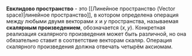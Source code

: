 **Евклидово пространство** - это [[Линейное пространство (Vector space)|линейное пространство]], в котором определена операция между любыми двумя векторами $x$ и $y$ пространства, называемая **скалярным произведением**, обозначается $(x,y)$. Конкретная реализация скалярного произведения может быть различной, но она обязательно ставит в соответствие векторам скаляр. Операция скалярного произведения должна отвечать четырём аксиомам.